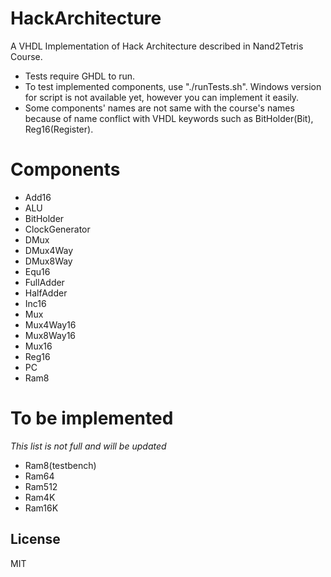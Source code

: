 # HackArchitecture

A VHDL Implementation of Hack Architecture described in Nand2Tetris Course.
  - Tests require GHDL to run.
  - To test implemented components, use "./runTests.sh". Windows version for script is not available yet, however you can implement it easily.
  - Some components' names are not same with the course's names because of name conflict with VHDL keywords such as BitHolder(Bit), Reg16(Register). 
# Components
  - Add16
  - ALU
  - BitHolder
  - ClockGenerator
  - DMux
  - DMux4Way
  - DMux8Way
  - Equ16
  - FullAdder
  - HalfAdder
  - Inc16
  - Mux
  - Mux4Way16
  - Mux8Way16
  - Mux16
  - Reg16
  - PC
  - Ram8
# To be implemented
*This list is not full and will be updated*
  - Ram8(testbench)
  - Ram64
  - Ram512
  - Ram4K
  - Ram16K




License
----

MIT
